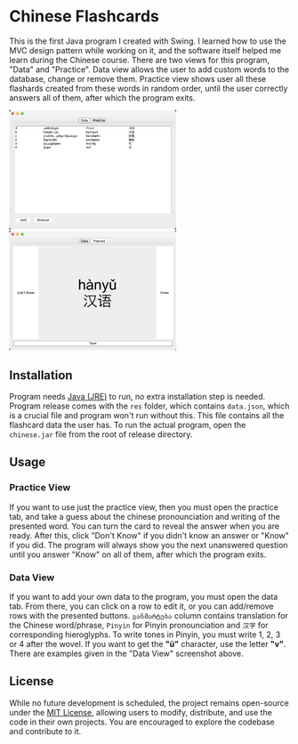 # Chinese Flashcards

This is the first Java program I created with Swing. I learned how to use the MVC design pattern while working on it,
and the software itself helped me learn during the Chinese course. There are two views for this program, "Data" and "Practice". 
Data view allows the user to add custom words to the database, change or remove them. Practice view shows user all these flashards created 
from these words in random order, until the user correctly answers all of them, after which the program exits.

<div>
  <img src="data_view.png" alt="Screenshot 1" width="300" />
  <img src="data_view_2.png" alt="Screenshot 2" width="300" />
</div>

## Installation

Program needs [Java (JRE)](https://www.java.com/en/download/) to run, no extra installation step is needed. Program release comes with the `res` folder, which contains `data.json`,
 which is a crucial file and program won't run without this. This file contains all the flashcard data the user has. To run the actual program,
  open the `chinese.jar` file from the root of release directory.

## Usage

### Practice View
If you want to use just the practice view, then you must open the practice tab, and take a guess about the chinese pronounciation and writing of the presented word. You can turn the card to reveal the answer when you are ready. After this, click "Don't Know" if you didn't know an answer or "Know" if you did. The program will always show you the next unanswered question until you answer "Know" on all of them, after which the program exits.

### Data View
If you want to add your own data to the program, you must open the data tab. From there, you can click on a row to edit it, or you can add/remove rows with the presented buttons. `განმარტება` column contains translation for the Chinese word/phrase, `Pinyin` for Pinyin pronounciation and `汉字` for corresponding hieroglyphs. To write tones in Pinyin, you must write 1, 2, 3 or 4 after the wovel. If you want to get the **"ü"** character, use the letter **"v"**. There are examples given in the "Data View" screenshot above.

## License
While no future development is scheduled, the project remains open-source under the [MIT License](LICENSE), allowing users to modify, distribute, and use the code in their own projects. You are encouraged to explore the codebase and contribute to it.
